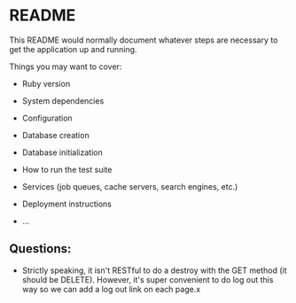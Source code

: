 # README

This README would normally document whatever steps are necessary to get the
application up and running.

Things you may want to cover:

* Ruby version

* System dependencies

* Configuration

* Database creation

* Database initialization

* How to run the test suite

* Services (job queues, cache servers, search engines, etc.)

* Deployment instructions

* ...

## Questions:
- Strictly speaking, it isn't RESTful to do a destroy with the GET method (it should be DELETE). However, it's super convenient to do log out this way so we can add a log out link on each page.x
